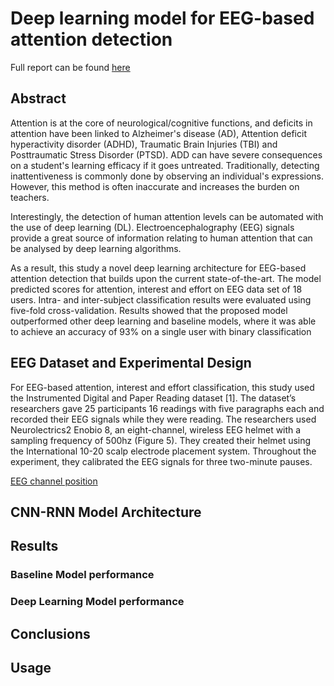 
# Deep learning model for EEG-based attention detection

Full report can be found [here]("Dissertation_Final.pdf")

## Abstract

Attention is at the core of neurological/cognitive functions, and deficits in attention have been linked to Alzheimer's disease (AD), Attention deficit hyperactivity disorder (ADHD), Traumatic Brain Injuries (TBI) and Posttraumatic Stress Disorder (PTSD). ADD can have severe consequences on a student's learning efficacy if it goes untreated. Traditionally, detecting inattentiveness is commonly done by observing an individual's expressions. However, this method is often inaccurate and increases the burden on teachers.

Interestingly, the detection of human attention levels can be automated with the use of deep learning (DL). Electroencephalography (EEG) signals provide a great source of information relating to human attention that can be analysed by deep learning algorithms. 

As a result, this study a novel deep learning architecture for EEG-based attention detection that builds upon the current state-of-the-art. The model predicted scores for attention, interest and effort on EEG data set of 18 users. Intra- and inter-subject classification results were evaluated using five-fold cross-validation. Results showed that the proposed model outperformed
other deep learning and baseline models, where it was able to achieve an accuracy of 93% on a single user with binary classification

## EEG Dataset and Experimental Design

For EEG-based attention, interest and effort classification, this study used the Instrumented Digital and Paper Reading dataset [1]. The dataset’s researchers gave 25 participants 16 readings with five paragraphs each and recorded their EEG signals while they were reading. The researchers used Neurolectrics2 Enobio 8, an eight-channel, wireless EEG helmet with a sampling frequency of 500hz (Figure 5). They created their helmet using the International 10-20 scalp electrode placement system. Throughout the experiment, they calibrated the EEG signals for three two-minute pauses.

[EEG channel position]()


## CNN-RNN Model Architecture

## Results

### Baseline Model performance

### Deep Learning Model performance

## Conclusions

## Usage





